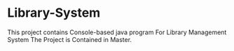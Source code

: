 # Library-System
This project contains Console-based java program For Library Management System
The Project is Contained in Master.
